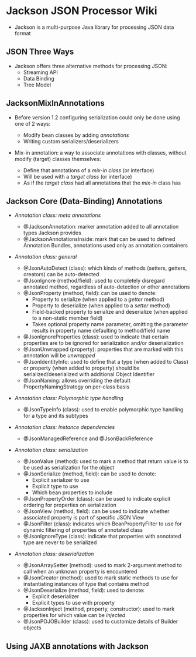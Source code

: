 # Jackson JSON Processor Wiki
* Jackson is a multi-purpose Java library for processing JSON data format

## JSON Three Ways
* Jackson offers three alternative methods for processing JSON:
    * Streaming API
    * Data Binding
    * Tree Model
    
## JacksonMixInAnnotations
* Before version 1.2 configuring serialization could only be done using one of 2 ways:
    * Modify bean classes by adding *annotations*
    * Writing custom serializers/deserializers
    
* Mix-in annotation: a way to associate annotations with classes, without modify (target) classes themselves:
    * Define that annotations of a *mix-in class* (or interface)
    * Will be used with a *target class* (or interface)
    * As if the *target class* had all annotations that the *mix-in* class has

## Jackson Core (Data-Binding) Annotations
* *Annotation class: meta annotations*
    * @JacksonAnnotation: marker annotation added to all annotation types Jackson provides
    * @JacksonAnnotationsInside: mark that can be used to defined Annotation Bundles, annotations used only as annotation containers
    
* *Annotation class: general*
    * @JsonAutoDetect (class): which kinds of methods (setters, getters, creators) can be auto-detected
    * @JsonIgnore (method/field): used to completely disregard annotated method, regardless of auto-detection or other annotations
    * @JsonProperty (method, field): can be used to denote:
        * Property to serialize (when applied to a *getter* method)
        * Property to deserialize (when applied to a *setter* method)
        * Field-backed property to serialize and deserialize (when applied to a non-static member field)
        * Takes optional property name parameter, omitting the parameter results in property name defaulting to method/field name
    * @JsonIgnoreProperties (class): used to indicate that certain properties are to be ignored for serialization and/or deserialization
    * @JsonUnwrapped (property): properties that are marked with this annotation will be *unwrapped*
    * @JsonIdentityInfo: used to define that a type (when added to Class) or property (when added to property) should be serialized/deserialized with additional Object Identifier
    * @JsonNaming: allows overriding the default PropertyNamingStrategy on per-class basis
    
* *Annotation class: Polymorphic type handling*    
    * @JsonTypeInfo (class): used to enable polymorphic type handling for a type and its subtypes
    
* *Annotation class: Instance dependencies*
    * @JsonManagedReference and @JsonBackReference
    
* *Annotation class: serialization*
    * @JsonValue (method): used to mark a method that return value is to be used as serialization for the object
    * @JsonSerialize (method, field): can be used to denote:
        * Explicit serializer to use
        * Explicit type to use
        * Which bean properties to include
    * @JsonPropertyOrder (class): can be used to indicate explicit ordering for properties on serialization
    * @JsonView (method, field): can be used to indicate whether associated property is part of specific JSON View
    * @JsonFilter (class): indicates which BeanPropertyFilter to use for dynamic filtering of properties of annotated class
    * @JsonIgnoreType (class): indicate that properties with annotated type are never to be serialized
    
* *Annotation class: deserialization*
    * @JsonArraySetter (method): used to mark 2-argument method to call when an unknown property is encountered
    * @JsonCreator (method): used to mark static methods to use for instantiating instances of type that contains method
    * @JsonDeserialize (method, field): used to denote:
        * Explicit deserializer
        * Explicit types to use with property
    * @JacksonInject (method, property, constructor): used to mark properties for which value can be *injected*
    * @JsonPOJOBuilder (class): used to customize details of Builder objects

## Using JAXB annotations with Jackson
